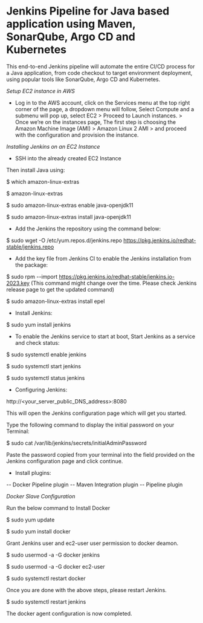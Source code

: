 # Jenkins Pipeline for Java based application using Maven, SonarQube, Argo CD and Kubernetes


This end-to-end Jenkins pipeline will automate the entire CI/CD process for a Java application, from code checkout to target environment deployment, using popular tools like SonarQube, Argo CD and Kubernetes.

*Setup EC2 instance in AWS*

* Log in to the AWS account, click on the Services menu at the top right corner of the page, a dropdown menu will follow, Select Compute and a submenu will pop up, select EC2 > Proceed to Launch instances. > Once we’re on the instances page, The first step is choosing the Amazon Machine Image (AMI) > Amazon Linux 2 AMI > and proceed with the configuration and provision the instance.

*Installing Jenkins on an EC2 Instance*

* SSH into the already created EC2 Instance

Then install Java using:

$ which amazon-linux-extras

$ amazon-linux-extras

$ sudo amazon-linux-extras enable java-openjdk11

$ sudo amazon-linux-extras install java-openjdk11

* Add the Jenkins the repository using the command below:

$ sudo wget -O /etc/yum.repos.d/jenkins.repo https://pkg.jenkins.io/redhat-stable/jenkins.repo

* Add the key file from Jenkins CI to enable the Jenkins installation from the package:

$ sudo rpm --import https://pkg.jenkins.io/redhat-stable/jenkins.io-2023.key (This command might change over the time. Please check Jenkins release page to get the updated command)

$ sudo amazon-linux-extras install epel

* Install Jenkins:

$ sudo yum install jenkins

* To enable the Jenkins service to start at boot, Start Jenkins as a service and check status:

$ sudo systemctl enable jenkins

$ sudo systemctl start jenkins

$ sudo systemctl status jenkins

* Configuring Jenkins:

http://<your_server_public_DNS_address>:8080

This will open the Jenkins configuration page which will get you started.

Type the following command to display the initial password on your Terminal:

$ sudo cat /var/lib/jenkins/secrets/initialAdminPassword

Paste the password copied from your terminal into the field provided on the Jenkins configuration page and click continue.

* Install plugins:

-- Docker Pipeline plugin
-- Maven Integration plugin
-- Pipeline plugin


*Docker Slave Configuration*

Run the below command to Install Docker

$ sudo yum update

$ sudo yum install docker

Grant Jenkins user and ec2-user user permission to docker deamon.

$ sudo usermod -a -G docker jenkins

$ sudo usermod -a -G docker ec2-user

$ sudo systemctl restart docker

Once you are done with the above steps, please restart Jenkins.

$ sudo systemctl restart jenkins

The docker agent configuration is now completed.


